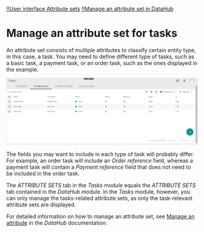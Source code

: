 [!!User interface Attribute sets](../UserInterface/02b_AttributeSets.md)
[!!Manage an attribute set in DataHub](../../DataHub/Integration/02_ManageAttributeSets.md)

# Manage an attribute set for tasks

An attribute set consists of multiple attributes to classify certain entity type, in this case, a task. You may need to define different type of tasks, such as a basic task, a payment task, or an order task, such as the ones displayed in the example. 

![Tasks attribute sets](../../Assets/Screenshots/Tasks/Settings/AttributeSets/AttributeSetsTasks.png "[Tasks attribute sets]")

The fields you may want to include in each type of task will probably differ. For example, an order task will include an *Order reference* field, whereas a payment task will contain a *Payment reference* field that does not need to be included in the order task. 

The *ATTRIBUTE SETS* tab in the *Tasks* module equals the *ATTRIBUTE SETS* tab contained in the *DataHub* module. In the *Tasks* module, however, you can only manage the tasks-related attribute sets, as only the task-relevant attribute sets are displayed.

For detailed information on how to manage an attribute set, see [Manage an attribute](../../DataHub/Integration/02_ManageAttributeSets.md) in the *DataHub* documentation.

[comment]: <> (Entwicklung: Bitte LOCK-Button aus Editing Toolbar abbauen!)
